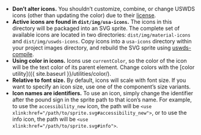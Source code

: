 - **Don’t alter icons.** You shouldn’t customize, combine, or change USWDS icons (other than updating the color) due to their [license](https://github.com/uswds/uswds/blob/develop/LICENSE.md).
- **Active icons are found in `dist/img/usa-icons`.** The icons in this directory will be packaged into an SVG sprite. The complete set of available icons are located in two directories: `dist/img/material-icons` and `dist/img/uswds-icons`. Copy icons into a `usa-icons` directory within your project images directory, and rebuild the SVG sprite using [uswds-compile](https://github.com/uswds/uswds-compile/).
- **Using color in icons.** Icons use `currentColor`, so the color of the icon will be the text color of its parent element. Change colors with the [color utility]({{ site.baseurl }}/utilities/color/).
- **Relative to font size.** By default, icons will scale with font size. If you want to specify an icon size, use one of the component’s size variants.
- **Icon names are identifiers.**  To use an icon, simply change the identifier after the pound sign in the sprite path to that icon’s name. For example, to use the `accessibility_new` icon, the path will be `<use xlink:href="/path/to/sprite.svg#accessibility_new">`, or to use the info icon, the path will be `<use xlink:href="/path/to/sprite.svg#info">`.
